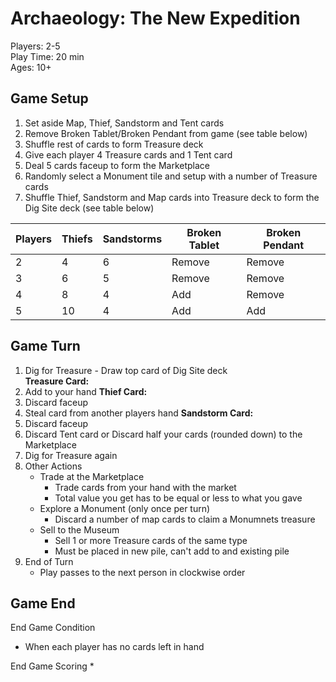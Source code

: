 # Archaeology: The New Expedition

Players: 2-5  
Play Time: 20 min  
Ages: 10+

## Game Setup

1. Set aside Map, Thief, Sandstorm and Tent cards
2. Remove Broken Tablet/Broken Pendant from game (see table below)
3. Shuffle rest of cards to form Treasure deck
4. Give each player 4 Treasure cards and 1 Tent card
5. Deal 5 cards faceup to form the Marketplace
6. Randomly select a Monument tile and setup with a number of Treasure cards
7. Shuffle Thief, Sandstorm and Map cards into Treasure deck to form the Dig Site deck (see table below)

| Players | Thiefs | Sandstorms | Broken Tablet | Broken Pendant |
| ------- | ------ | ---------- | ------------- | -------------- |
| 2       | 4      | 6          | Remove        | Remove         |
| 3       | 6      | 5          | Remove        | Remove         |
| 4       | 8      | 4          | Add           | Remove         |
| 5       | 10     | 4          | Add           | Add            |

## Game Turn

1. Dig for Treasure - Draw top card of Dig Site deck  
**Treasure Card:**  
  1. Add to your hand
**Thief Card:**  
  1. Discard faceup
  2. Steal card from another players hand
**Sandstorm Card:**  
  1. Discard faceup
  2. Discard Tent card or Discard half your cards (rounded down) to the Marketplace
  3. Dig for Treasure again
2. Other Actions
    * Trade at the Marketplace
        * Trade cards from your hand with the market
        * Total value you get has to be equal or less to what you gave
    * Explore a Monument (only once per turn)
        * Discard a number of map cards to claim a Monumnets treasure
    * Sell to the Museum
        * Sell 1 or more Treasure cards of the same type
        * Must be placed in new pile, can't add to and existing pile
3. End of Turn
    * Play passes to the next person in clockwise order


## Game End

End Game Condition
  * When each player has no cards left in hand

End Game Scoring
  * 